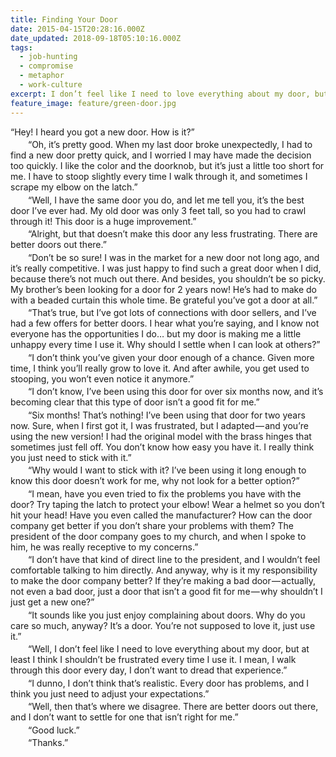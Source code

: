 ```yaml
---
title: Finding Your Door
date: 2015-04-15T20:28:16.000Z
date_updated: 2018-09-18T05:10:16.000Z
tags:
  - job-hunting
  - compromise
  - metaphor
  - work-culture
excerpt: I don’t feel like I need to love everything about my door, but at least I think I shouldn’t be frustrated every time I use it.
feature_image: feature/green-door.jpg
---
```


<style>
  .prose-conversation p {
    margin: 0 0 0.25em;
    text-indent: 2em;
  }
  .prose-conversation p:first-of-type {
    text-indent: 0;
  }
</style>
<div class="prose-conversation">

“Hey! I heard you got a new door. How is it?”

“Oh, it’s pretty good. When my last door broke unexpectedly, I had to find a new door pretty quick, and I worried I may have made the decision too quickly. I like the color and the doorknob, but it’s just a little too short for me. I have to stoop slightly every time I walk through it, and sometimes I scrape my elbow on the latch.”

“Well, I have the same door you do, and let me tell you, it’s the best door I’ve ever had. My old door was only 3 feet tall, so you had to crawl through it! This door is a huge improvement.”

“Alright, but that doesn’t make this door any less frustrating. There are better doors out there.”

“Don’t be so sure! I was in the market for a new door not long ago, and it’s really competitive. I was just happy to find such a great door when I did, because there’s not much out there. And besides, you shouldn’t be so picky. My brother’s been looking for a door for 2 years now! He’s had to make do with a beaded curtain this whole time. Be grateful you’ve got a door at all.”

“That’s true, but I’ve got lots of connections with door sellers, and I’ve had a few offers for better doors. I hear what you’re saying, and I know not everyone has the opportunities I do… but my door is making me a little unhappy every time I use it. Why should I settle when I can look at others?”

“I don’t think you’ve given your door enough of a chance. Given more time, I think you’ll really grow to love it. And after awhile, you get used to stooping, you won’t even notice it anymore.”

“I don’t know, I’ve been using this door for over six months now, and it’s becoming clear that this type of door isn’t a good fit for me.”

“Six months! That’s nothing! I’ve been using that door for two years now. Sure, when I first got it, I was frustrated, but I adapted — and you’re using the new version! I had the original model with the brass hinges that sometimes just fell off. You don’t know how easy you have it. I really think you just need to stick with it.”

“Why would I want to stick with it? I’ve been using it long enough to know this door doesn’t work for me, why not look for a better option?”

“I mean, have you even tried to fix the problems you have with the door? Try taping the latch to protect your elbow! Wear a helmet so you don’t hit your head! Have you even called the manufacturer? How can the door company get better if you don’t share your problems with them? The president of the door company goes to my church, and when I spoke to him, he was really receptive to my concerns.”

“I don’t have that kind of direct line to the president, and I wouldn’t feel comfortable talking to him directly. And anyway, why is it my responsibility to make the door company better? If they’re making a bad door — actually, not even a bad door, just a door that isn’t a good fit for me — why shouldn’t I just get a new one?”

“It sounds like you just enjoy complaining about doors. Why do you care so much, anyway? It’s a door. You’re not supposed to love it, just use it.”

“Well, I don’t feel like I need to love everything about my door, but at least I think I shouldn’t be frustrated every time I use it. I mean, I walk through this door every day, I don’t want to dread that experience.”

“I dunno, I don’t think that’s realistic. Every door has problems, and I think you just need to adjust your expectations.”

“Well, then that’s where we disagree. There are better doors out there, and I don’t want to settle for one that isn’t right for me.”

“Good luck.”

“Thanks.”

</div>
